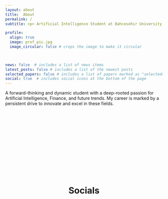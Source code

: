 ```yaml
---
layout: about
title:  About
permalink: /
subtitle: <p> Artificial Intelligence Student at Bahcesehir University </p>

profile:
  align: true
  image: prof_pic.jpg
  image_circular: false # crops the image to make it circular
 


news: false  # includes a list of news items
latest_posts: false # includes a list of the newest posts
selected_papers: false # includes a list of papers marked as "selected={true}"
social: true  # includes social icons at the bottom of the page
---
```

A forward-thinking and dynamic student with a deep-rooted passion for Artificial Intelligence, Finance, and future trends. My career is marked by a persistent drive to innovate and excel in these fields. 
<div style="padding-top: 200px;"></div>
<div align="center">
    <h1>Socials</h1>
</div>
